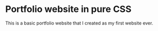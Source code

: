 # Portfolio website in pure CSS 
This is a basic portfolio website that I created as my first website ever. 
